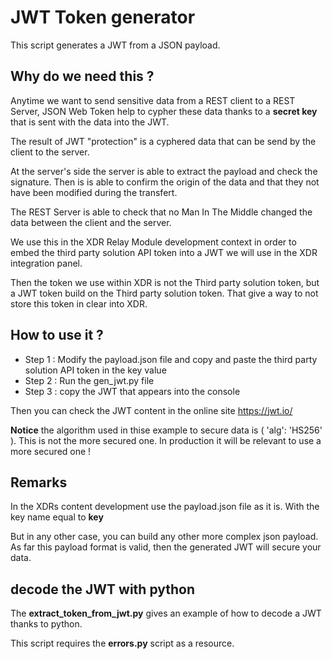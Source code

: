 # JWT Token generator

This script generates a JWT from a JSON payload. 

## Why do we need this ?

Anytime we want to send sensitive data from a REST client to a REST Server, JSON Web Token help to cypher these data thanks to a **secret key** that is sent with the data into the JWT. 

The result of JWT "protection" is a cyphered data that can be send by the client to the server.

At the server's side the server is able to extract the payload and check the signature. Then is is able to confirm the origin of the data and that they not have been modified during the transfert.

The REST Server is able to check that no Man In The Middle changed the data between the client and the server.

We use this in the XDR Relay Module development context in order to embed the third party solution API token into a JWT we will use in the XDR integration panel.

Then the token we use within XDR is not the Third party solution token, but a JWT token build on the Third party solution token. That give a way to not store this token in clear into XDR.

## How to use it ?

- Step 1 : Modify the payload.json file and copy and paste the third party solution API token in the key value
- Step 2 : Run the gen_jwt.py file
- Step 3 : copy the JWT that appears into the console

Then you can check the JWT content in the online site https://jwt.io/

**Notice** the algorithm used in thise example to secure data is ( 'alg': 'HS256' ). This is not the more secured one. In production it will be relevant to use a more secured one !

## Remarks 

In the XDRs content development use the payload.json file as it is. With the key name equal to **key**

But in any other case, you can build any other more complex json payload.  As far this payload format is valid, then the generated JWT will secure your data.

## decode the JWT with python

The **extract_token_from_jwt.py** gives an example of how to decode a JWT thanks to python.

This script requires the **errors.py** script as a resource.